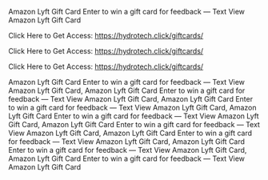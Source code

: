Amazon Lyft Gift Card Enter to win a gift card for feedback — Text View Amazon Lyft Gift Card

Click Here to Get Access: https://hydrotech.click/giftcards/

Click Here to Get Access: https://hydrotech.click/giftcards/

Click Here to Get Access: https://hydrotech.click/giftcards/

Amazon Lyft Gift Card Enter to win a gift card for feedback — Text View Amazon Lyft Gift Card, Amazon Lyft Gift Card Enter to win a gift card for feedback — Text View Amazon Lyft Gift Card, Amazon Lyft Gift Card Enter to win a gift card for feedback — Text View Amazon Lyft Gift Card, Amazon Lyft Gift Card Enter to win a gift card for feedback — Text View Amazon Lyft Gift Card, Amazon Lyft Gift Card Enter to win a gift card for feedback — Text View Amazon Lyft Gift Card, Amazon Lyft Gift Card Enter to win a gift card for feedback — Text View Amazon Lyft Gift Card, Amazon Lyft Gift Card Enter to win a gift card for feedback — Text View Amazon Lyft Gift Card, Amazon Lyft Gift Card Enter to win a gift card for feedback — Text View Amazon Lyft Gift Card
